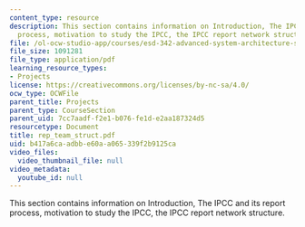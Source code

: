 ```yaml
---
content_type: resource
description: This section contains information on Introduction, The IPCC and its report
  process, motivation to study the IPCC, the IPCC report network structure.
file: /ol-ocw-studio-app/courses/esd-342-advanced-system-architecture-spring-2006/b417a6caadbbe60aa065339f2b9125ca_rep_team_struct.pdf
file_size: 1091281
file_type: application/pdf
learning_resource_types:
- Projects
license: https://creativecommons.org/licenses/by-nc-sa/4.0/
ocw_type: OCWFile
parent_title: Projects
parent_type: CourseSection
parent_uid: 7cc7aadf-f2e1-b076-fe1d-e2aa187324d5
resourcetype: Document
title: rep_team_struct.pdf
uid: b417a6ca-adbb-e60a-a065-339f2b9125ca
video_files:
  video_thumbnail_file: null
video_metadata:
  youtube_id: null
---
```

This section contains information on Introduction, The IPCC and its report process, motivation to study the IPCC, the IPCC report network structure.